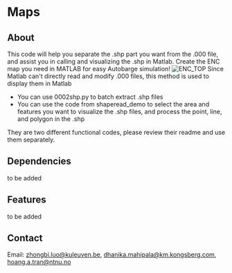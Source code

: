 # Maps

## About
 This code will help you separate the .shp part you want from the .000 file, and assist you in calling and visualizing the .shp in Matlab. Create the ENC map you need in MATLAB for easy Autobarge simulation!
![ENC_TOP](https://github.com/ZhongbiLuo/ENCTEST/assets/117602650/ec3a3289-d91d-45b8-beed-a5ec7bde705a)
Since Matlab can't directly read and modify .000 files, this method is used to display them in Matlab
- You can use 0002shp.py to batch extract .shp files
- You can use the code from shaperead_demo to select the area and features you want to visualize the .shp files, and process the point, line, and polygon in the .shp

They are two different functional codes, please review their readme and use them separately.

## Dependencies
to be added

## Features
to be added

## Contact
Email: zhongbi.luo@kuleuven.be,
dhanika.mahipala@km.kongsberg.com,
hoang.a.tran@ntnu.no
